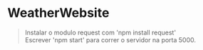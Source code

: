 # WeatherWebsite

> Instalar o modulo request com 'npm install request'  
> Escrever 'npm start' para correr o servidor na porta 5000.
